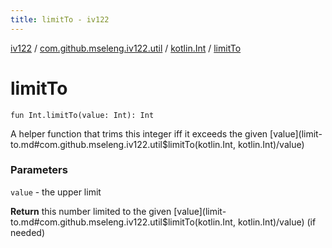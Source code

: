 ```yaml
---
title: limitTo - iv122
---
```


[iv122](../../index.md) / [com.github.mseleng.iv122.util](../index.md) / [kotlin.Int](index.md) / [limitTo](.)

# limitTo

`fun Int.limitTo(value: Int): Int`

A helper function that trims this integer iff it exceeds the given [value](limit-to.md#com.github.mseleng.iv122.util$limitTo(kotlin.Int, kotlin.Int)/value)

### Parameters

`value` - the upper limit

**Return**
this number limited to the given [value](limit-to.md#com.github.mseleng.iv122.util$limitTo(kotlin.Int, kotlin.Int)/value) (if needed)

